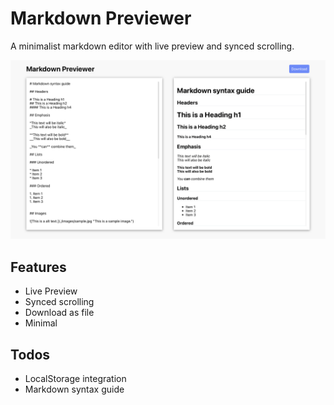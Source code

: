 # Markdown Previewer

A minimalist markdown editor with live preview and synced scrolling.

![Markdown Previewer Screenshot.](./public/images/screenshot.png "Markdown Previewer.")

## Features

- Live Preview
- Synced scrolling
- Download as file
- Minimal

## Todos

- LocalStorage integration
- Markdown syntax guide